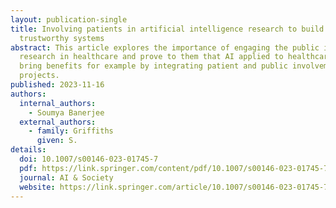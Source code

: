 ```yaml
---
layout: publication-single
title: Involving patients in artificial intelligence research to build
  trustworthy systems
abstract: This article explores the importance of engaging the public in AI
  research in healthcare and prove to them that AI applied to healthcare can
  bring benefits for example by integrating patient and public involvement in AI
  projects.
published: 2023-11-16
authors:
  internal_authors:
    - Soumya Banerjee
  external_authors:
    - family: Griffiths
      given: S.
details:
  doi: 10.1007/s00146-023-01745-7
  pdf: https://link.springer.com/content/pdf/10.1007/s00146-023-01745-7.pdf
  journal: AI & Society
  website: https://link.springer.com/article/10.1007/s00146-023-01745-7
---
```

